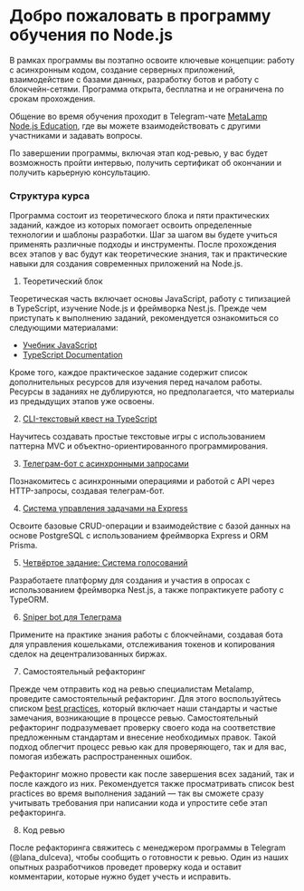 # Добро пожаловать в программу обучения по Node.js

В рамках программы вы поэтапно освоите ключевые концепции: работу с асинхронным кодом, создание серверных приложений, взаимодействие с базами данных, разработку ботов и работу с блокчейн-сетями. Программа открыта, бесплатна и не ограничена по срокам прохождения.

Общение во время обучения проходит в Telegram-чате [MetaLamp Node.js Education](https://t.me/+6yG0kMySQi40YjUy), где вы можете взаимодействовать с другими участниками и задавать вопросы.

По завершении программы, включая этап код-ревью, у вас будет возможность пройти интервью, получить сертификат об окончании и получить карьерную консультацию.


### Структура курса

Программа состоит из теоретического блока и пяти практических заданий, каждое из которых помогает освоить определенные технологии и шаблоны разработки. Шаг за шагом вы будете учиться применять различные подходы и инструменты. После прохождения всех этапов у вас будут как теоретические знания, так и практические навыки для создания современных приложений на Node.js.

1. Теоретический блок

Теоретическая часть включает основы JavaScript, работу с типизацией в TypeScript, изучение Node.js и фреймворка Nest.js. Прежде чем приступать к выполнению заданий, рекомендуется ознакомиться со следующими материалами:

* [Учебник JavaScript](https://learn.javascript.ru/)
* [TypeScript Documentation](https://www.typescriptlang.org/docs/)

Кроме того, каждое практическое задание содержит список дополнительных ресурсов для изучения перед началом работы. Ресурсы в заданиях не дублируются, но предполагается, что материалы из предыдущих этапов уже освоены.

2. [CLI-текстовый квест на TypeScript](cli-game/README.md)

Научитесь создавать простые текстовые игры с использованием паттерна MVC и объектно-ориентированного программирования.

3. [Телеграм-бот с асинхронными запросами](currencies-bot/README.md)

Познакомитесь с асинхронными операциями и работой с API через HTTP-запросы, создавая телеграм-бот.

4. [Система управления задачами на Express](tasks-manager/README.md)

Освоите базовые CRUD-операции и взаимодействие с базой данных на основе PostgreSQL с использованием фреймворка Express и ORM Prisma.

5. [Четвёртое задание: Система голосований](voting-poll-system/README.md)

Разработаете платформу для создания и участия в опросах с использованием фреймворка Nest.js, а также попрактикуете работу с TypeORM.

6. [Sniper bot для Телеграма](dex-sniper-bot/README.md)

Примените на практике знания работы с блокчейнами, создавая бота для управления кошельками, отслеживания токенов и копирования сделок на децентрализованных биржах.

7. Самостоятельный рефакторинг

Прежде чем отправить код на ревью специалистам Metalamp, проведите самостоятельный рефакторинг. Для этого воспользуйтесь списком [best practices](./best-practices.md), который включает наши стандарты и частые замечания, возникающие в процессе ревью. Самостоятельный рефакторинг подразумевает проверку своего кода на соответствие предложенным стандартам и внесение необходимых правок. Такой подход облегчит процесс ревью как для проверяющего, так и для вас, помогая избежать распространенных ошибок.

Рефакторинг можно провести как после завершения всех заданий, так и после каждого из них. Рекомендуется также просматривать список best practices во время выполнения заданий — так вы сможете сразу учитывать требования при написании кода и упростите себе этап рефакторинга.

8. Код ревью

После рефакторинга свяжитесь с менеджером программы в Telegram (@lana_dulceva), чтобы сообщить о готовности к ревью. Один из наших опытных разработчиков проведет проверку кода и оставит комментарии, которые нужно будет учесть и исправить.
